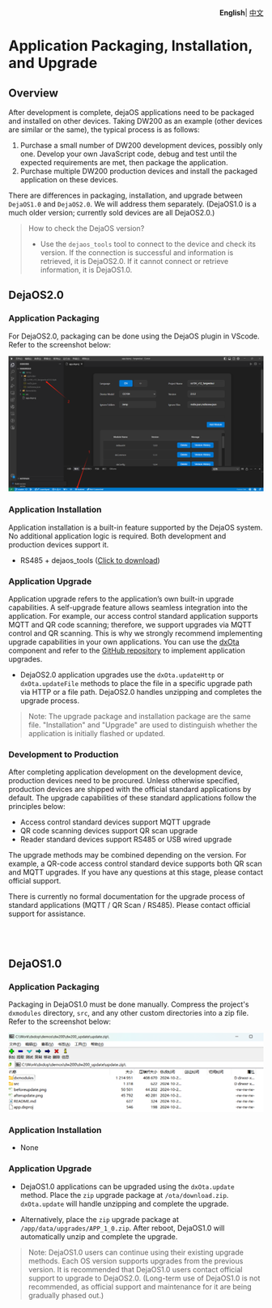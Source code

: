 <p align="right">
    <b>English</b>| <a href="./app_CN.md">中文</a>
</p>


# Application Packaging, Installation, and Upgrade

## Overview

After development is complete, dejaOS applications need to be packaged and installed on other devices. Taking DW200 as an example (other devices are similar or the same), the typical process is as follows:

1. Purchase a small number of DW200 development devices, possibly only one. Develop your own JavaScript code, debug and test until the expected requirements are met, then package the application.
2. Purchase multiple DW200 production devices and install the packaged application on these devices.

There are differences in packaging, installation, and upgrade between `DejaOS1.0` and `DejaOS2.0`. We will address them separately. (DejaOS1.0 is a much older version; currently sold devices are all DejaOS2.0.)

> How to check the DejaOS version?
> - Use the `dejaos_tools` tool to connect to the device and check its version. If the connection is successful and information is retrieved, it is DejaOS2.0. If it cannot connect or retrieve information, it is DejaOS1.0.

## DejaOS2.0

### Application Packaging

For DejaOS2.0, packaging can be done using the DejaOS plugin in VScode. Refer to the screenshot below:

![alt text](image/app_dpk.png)

### Application Installation

Application installation is a built-in feature supported by the DejaOS system. No additional application logic is required. Both development and production devices support it.

- RS485 + dejaos_tools ([Click to download](../tools/tools.zip))

### Application Upgrade

Application upgrade refers to the application’s own built-in upgrade capabilities. A self-upgrade feature allows seamless integration into the application. For example, our access control standard application supports MQTT and QR code scanning; therefore, we support upgrades via MQTT control and QR scanning. This is why we strongly recommend implementing upgrade capabilities in your own applications. You can use the [dxOta](/src/dxOta/dxOta.js) component and refer to the [GitHub repository](https://github.com/duoxianwulian/DejaOS/tree/main/demos/dw200/dw200_update_new) to implement application upgrades.

- DejaOS2.0 application upgrades use the `dxOta.updateHttp` or `dxOta.updateFile` methods to place the file in a specific upgrade path via HTTP or a file path. DejaOS2.0 handles unzipping and completes the upgrade process.

> Note: The upgrade package and installation package are the same file. "Installation" and "Upgrade" are used to distinguish whether the application is initially flashed or updated.

### Development to Production

After completing application development on the development device, production devices need to be procured. Unless otherwise specified, production devices are shipped with the official standard applications by default. The upgrade capabilities of these standard applications follow the principles below:

- Access control standard devices support MQTT upgrade
- QR code scanning devices support QR scan upgrade
- Reader standard devices support RS485 or USB wired upgrade

The upgrade methods may be combined depending on the version. For example, a QR-code access control standard device supports both QR scan and MQTT upgrades. If you have any questions at this stage, please contact official support.

There is currently no formal documentation for the upgrade process of standard applications (MQTT / QR Scan / RS485). Please contact official support for assistance.

<br>
<br>

## DejaOS1.0

### Application Packaging

Packaging in DejaOS1.0 must be done manually. Compress the project's `dxmodules` directory, `src`, and any other custom directories into a zip file. Refer to the screenshot below:

![alt text](image/app_zip1.png)

### Application Installation

- None

### Application Upgrade

- DejaOS1.0 applications can be upgraded using the `dxOta.update` method. Place the `zip` upgrade package at `/ota/download.zip`. `dxOta.update` will handle unzipping and complete the upgrade.

- Alternatively, place the `zip` upgrade package at `/app/data/upgrades/APP_1_0.zip`. After reboot, DejaOS1.0 will automatically unzip and complete the upgrade.

> Note: DejaOS1.0 users can continue using their existing upgrade methods. Each OS version supports upgrades from the previous version. It is recommended that DejaOS1.0 users contact official support to upgrade to DejaOS2.0. (Long-term use of DejaOS1.0 is not recommended, as official support and maintenance for it are being gradually phased out.)
